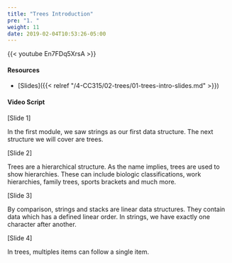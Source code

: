 ```yaml
---
title: "Trees Introduction"
pre: "1. "
weight: 11
date: 2019-02-04T10:53:26-05:00
---
```


{{< youtube En7FDq5XrsA >}}

#### Resources
* [Slides]({{< relref "/4-CC315/02-trees/01-trees-intro-slides.md" >}})

#### Video Script

[Slide 1]

In the first module, we saw strings as our first data structure. The next structure we will cover are trees. 

[Slide 2]

Trees are a hierarchical structure. As the name implies, trees are used to show hierarchies. These can include biologic classifications, work hierarchies, family trees, sports brackets and much more. 

[Slide 3]

By comparison, strings and stacks are linear data structures. They contain data which has a defined linear order. In strings, we have exactly one character after another. 

[Slide 4]

In trees, multiples items can follow a single item. 